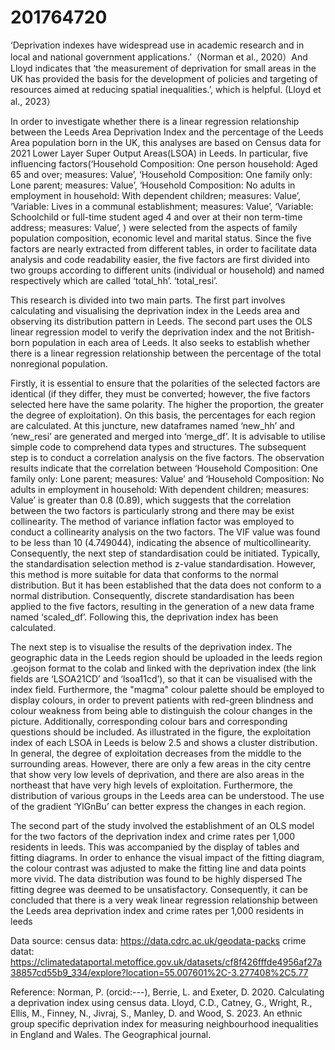 # 201764720

‘Deprivation indexes have widespread use in academic research and in local and national government applications.’（Norman et al., 2020）And Lloyd indicates that ‘the measurement of deprivation for small areas in the UK has provided the basis for the development of policies and targeting of resources aimed at reducing spatial inequalities.’, which is helpful. (Lloyd et al., 2023）

In order to investigate whether there is a linear regression relationship between the Leeds Area Deprivation Index and the percentage of the Leeds Area population born in the UK, this analyses are based on Census data for 2021 Lower Layer Super Output Areas(LSOA) in Leeds. In particular, five influencing factors(‘Household Composition: One person household: Aged 65 and over; measures: Value’, ‘Household Composition: One family only: Lone parent; measures: Value’, ‘Household Composition: No adults in employment in household: With dependent children; measures: Value’, ‘Variable: Lives in a communal establishment; measures: Value’, ‘Variable: Schoolchild or full-time student aged 4 and over at their non term-time address; measures: Value’, ) were selected from the aspects of family population composition, economic level and marital status. Since the five factors are nearly extracted from different tables, in order to facilitate data analysis and code readability easier, the five factors are first divided into two groups according to different units (individual or household) and named respectively which are called ‘total_hh’. ‘total_resi’.

This research is divided into two main parts. The first part involves calculating and visualising the deprivation index in the Leeds area and observing its distribution pattern in Leeds. The second part uses the OLS linear regression model to verify the deprivation index and the not British-born population in each area of Leeds. It also seeks to establish whether there is a linear regression relationship between the percentage of the total nonregional population.

Firstly, it is essential to ensure that the polarities of the selected factors are identical (if they differ, they must be converted; however, the five factors selected here have the same polarity. The higher the proportion, the greater the degree of exploitation). On this basis, the percentages for each region are calculated. At this juncture, new dataframes named ‘new_hh’ and ‘new_resi’ are generated and merged into ‘merge_df’. It is advisable to utilise simple code to comprehend data types and structures. The subsequent step is to conduct a correlation analysis on the five factors. The observation results indicate that the correlation between ‘Household Composition: One family only: Lone parent; measures: Value’ and ‘Household Composition: No adults in employment in household: With dependent children; measures: Value’ is greater than 0.8 (0.89), which suggests that the correlation between the two factors is particularly strong and there may be exist collinearity. The method of variance inflation factor was employed to conduct a collinearity analysis on the two factors. The VIF value was found to be less than 10 (4.749044), indicating the absence of multicollinearity. Consequently, the next step of standardisation could be initiated. Typically, the standardisation selection method is z-value standardisation. However, this method is more suitable for data that conforms to the normal distribution. But it has been established that the data does not conform to a normal distribution. Consequently, discrete standardisation has been applied to the five factors, resulting in the generation of a new data frame named ‘scaled_df’. Following this, the deprivation index has been calculated.

The next step is to visualise the results of the deprivation index. The geographic data in the Leeds region should be uploaded in the leeds region .geojson format to the colab and linked with the deprivation index (the link fields are ‘LSOA21CD’ and ‘lsoa11cd’), so that it can be visualised with the index field. Furthermore, the "magma" colour palette should be employed to display colours, in order to prevent patients with red-green blindness and colour weakness from being able to distinguish the colour changes in the picture. Additionally, corresponding colour bars and corresponding questions should be included. As illustrated in the figure, the exploitation index of each LSOA in Leeds is below 2.5 and shows a cluster distribution. In general, the degree of exploitation decreases from the middle to the surrounding areas. However, there are only a few areas in the city centre that show very low levels of deprivation, and there are also areas in the northeast that have very high levels of exploitation. Furthermore, the distribution of various groups in the Leeds area can be understood. The use of the gradient ‘YlGnBu’ can better express the changes in each region.

The second part of the study involved the establishment of an OLS model for the two factors of the deprivation index and crime rates per 1,000 residents in leeds. This was accompanied by the display of tables and fitting diagrams. In order to enhance the visual impact of the fitting diagram, the colour contrast was adjusted to make the fitting line and data points more vivid. The data distribution was found to be highly dispersed The fitting degree was deemed to be unsatisfactory. Consequently, it can be concluded that there is a very weak linear regression relationship between the Leeds area deprivation index and crime rates per 1,000 residents in leeds

Data source: 
census data: https://data.cdrc.ac.uk/geodata-packs 
crime datat: https://climatedataportal.metoffice.gov.uk/datasets/cf8f426fffde4956af27a38857cd55b9_334/explore?location=55.007601%2C-3.277408%2C5.77

Reference:
Norman, P. (orcid:---), Berrie, L. and Exeter, D. 2020. Calculating a deprivation index using census data.
Lloyd, C.D., Catney, G., Wright, R., Ellis, M., Finney, N., Jivraj, S., Manley, D. and Wood, S. 2023. An ethnic group specific deprivation index for measuring neighbourhood inequalities in England and Wales. The Geographical journal.
